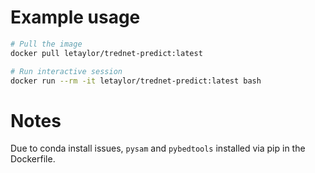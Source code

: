 
# Example usage

```bash
# Pull the image
docker pull letaylor/trednet-predict:latest

# Run interactive session
docker run --rm -it letaylor/trednet-predict:latest bash
```

# Notes

Due to conda install issues, `pysam` and `pybedtools` installed via pip in the Dockerfile.